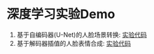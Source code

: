 # 深度学习实验Demo

1. 基于自编码器(U-Net)的人脸场景转换: [实验代码](https://github.com/zjutcsai/deeplearning/tree/master/001_face2face)
2. 基于解码器插值的人脸表情合成: [实验代码]()
